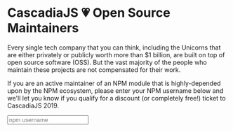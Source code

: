 <script src="https://cdnjs.cloudflare.com/ajax/libs/PapaParse/5.1.0/papaparse.min.js"></script>

# CascadiaJS 💗 Open Source Maintainers</h1>

Every single tech company that you can think, including the Unicorns that are either privately or publicly worth more than $1 billion, are built on top of open source software (OSS). But the vast majority of the people who maintain these projects are not compensated for their work.

If you are an active maintainer of an NPM module that is highly-depended upon by the NPM ecosystem, please enter your NPM username below and we'll let you know if you qualify for a discount (or completely free!) ticket to CascadiaJS 2019.

<input id="owner" type="text" placeholder="npm username"></input>
<div id="feedback"></div>
<script>
const get = () => document.getElementById('owner').value
const ranks = new Map()
const step = row => {
    row = row.data
    ranks.set(row.OWNER, parseFloat(row.SSCORE))
}
const feedback = str => document.getElementById('feedback').innerHTML = str
const complete = () => {
    const check = () => {
        const owner = get()
        if (!owner) {
            feedback('')
            return
        }
        if (ranks.has(owner)) {
            let rank = ranks.get(owner)
            if (rank > .99) {
                feedback('Congratulations! You are in the top 1% of contributors and eligible for a COMPLETELY FREE ticket to CascadiaJS! Please send @CascadiaJS a DM on Twitter to claim your discount 💰')
            } 
            else {
                let discount = (rank - .88) * 1000
                if (discount > 100) discount = 100
                discount = Math.ceil(discount)
                feedback(`Congratulations! You are eligible for a ${ discount }% discount to CascadiaJS! Please send @CascadiaJS a DM on Twitter to claim your discount 💰`)
            }
        } else {
            feedback(`${owner} is not in the top 10% of maintainers of npm packages.`)
        }
    }
    document.getElementById('owner').addEventListener('keyup', () => {
        check()
    })
    check()
}
Papa.parse('${STATIC}/maintainers.csv', { header: true, download: true, step, complete })
</script>